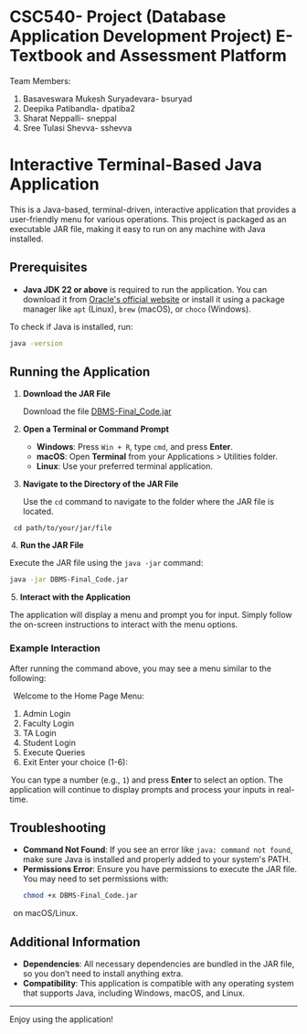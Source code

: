 
# CSC540- Project (Database Application Development Project) E-Textbook and Assessment Platform
 Team Members:
 1. Basaveswara Mukesh Suryadevara- bsuryad
 2. Deepika Patibandla- dpatiba2
 3. Sharat Neppalli- sneppal
 4. Sree Tulasi Shevva- sshevva

# Interactive Terminal-Based Java Application

This is a Java-based, terminal-driven, interactive application that provides a user-friendly menu for various operations. 
This project is packaged as an executable JAR file, making it easy to run on any machine with Java installed.

## Prerequisites

- **Java JDK 22 or above** is required to run the application. You can download it from [Oracle's official website](https://www.oracle.com/java/technologies/javase-downloads.html) or install it using a package manager like `apt` (Linux), `brew` (macOS), or `choco` (Windows).

To check if Java is installed, run:
```bash
java -version
```
## Running the Application

1. **Download the JAR File**

   Download the file [DBMS-Final_Code.jar](https://github.com/Sharatn7/E-learning_Platform/tree/main)

2. **Open a Terminal or Command Prompt**

   - **Windows**: Press `Win + R`, type `cmd`, and press **Enter**.
   - **macOS**: Open **Terminal** from your Applications > Utilities folder.
   - **Linux**: Use your preferred terminal application.

3. **Navigate to the Directory of the JAR File**

   Use the `cd` command to navigate to the folder where the JAR file is located.

  ```⁠bash
   cd path/to/your/jar/file
  ```
   
⁠ 4. **Run the JAR File**

   Execute the JAR file using the `java -jar` command:

   ```bash
   java -jar DBMS-Final_Code.jar
   ```

⁠ 5. **Interact with the Application**

   The application will display a menu and prompt you for input. Simply follow the on-screen instructions to interact with the menu options.

### Example Interaction

After running the command above, you may see a menu similar to the following:

 ⁠
Welcome to the Home Page
Menu:
1. Admin Login
2. Faculty Login
3. TA Login
4. Student Login
5. Execute Queries
6. Exit
Enter your choice (1-6):


⁠ You can type a number (e.g., `1`) and press **Enter** to select an option. The application will continue to display prompts and process your inputs in real-time.

## Troubleshooting

- **Command Not Found**: If you see an error like `java: command not found`, make sure Java is installed and properly added to your system's PATH.
- **Permissions Error**: Ensure you have permissions to execute the JAR file. You may need to set permissions with:
  ```bash
  chmod +x DBMS-Final_Code.jar
  ```
⁠   on macOS/Linux.

## Additional Information

- **Dependencies**: All necessary dependencies are bundled in the JAR file, so you don’t need to install anything extra.
- **Compatibility**: This application is compatible with any operating system that supports Java, including Windows, macOS, and Linux.

---

Enjoy using the application!

